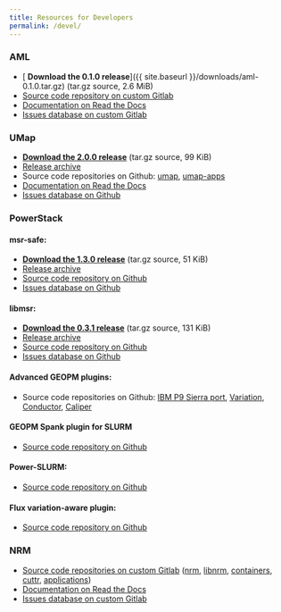 ```yaml
---
title: Resources for Developers
permalink: /devel/
---
```


### AML

* [<i class="fas fa-download"></i> **Download the 0.1.0 release**]({{ site.baseurl }}/downloads/aml-0.1.0.tar.gz) (tar.gz source, 2.6&nbsp;MiB)
* [<i class="fas fa-code-branch"></i> Source code repository on custom Gitlab](https://xgitlab.cels.anl.gov/argo/aml)
* [<i class="fas fa-book"></i> Documentation on Read the Docs](https://argo-aml.readthedocs.io/en/latest/)
* [<i class="fas fa-bug"></i> Issues database on custom Gitlab](https://xgitlab.cels.anl.gov/argo/aml/issues)

### UMap

* [<i class="fas fa-download"></i> **Download the 2.0.0 release**](https://github.com/LLNL/umap/archive/v2.0.0.tar.gz) (tar.gz source, 99&nbsp;KiB)
* [<i class="fas fa-download"></i> Release archive](https://github.com/LLNL/umap/releases)
* <i class="fas fa-code-branch"></i> Source code repositories on Github:
[umap](https://github.com/LLNL/umap),
[umap-apps](https://github.com/LLNL/umap-apps)
* [<i class="fas fa-book"></i> Documentation on Read the Docs](https://llnl-umap.readthedocs.io/en/develop/)
* [<i class="fas fa-bug"></i> Issues database on Github](https://github.com/LLNL/umap/issues)

### PowerStack

#### msr-safe:

* [<i class="fas fa-download"></i> **Download the 1.3.0 release**](https://github.com/LLNL/msr-safe/archive/v1.3.0.tar.gz) (tar.gz source, 51&nbsp;KiB)
* [<i class="fas fa-download"></i> Release archive](https://github.com/LLNL/msr-safe/releases)
* [<i class="fas fa-code-branch"></i> Source code repository on Github](https://github.com/LLNL/msr-safe)
* [<i class="fas fa-bug"></i> Issues database on Github](https://github.com/LLNL/msr-safe/issues)

#### libmsr:

* [<i class="fas fa-download"></i> **Download the 0.3.1 release**](https://github.com/LLNL/libmsr/archive/v0.3.1.tar.gz) (tar.gz source, 131&nbsp;KiB)
* [<i class="fas fa-download"></i> Release archive](https://github.com/LLNL/libmsr/releases)
* [<i class="fas fa-code-branch"></i> Source code repository on Github](https://github.com/LLNL/libmsr)
* [<i class="fas fa-bug"></i> Issues database on Github](https://github.com/LLNL/libmsr/issues)

#### Advanced GEOPM plugins:

* <i class="fas fa-code-branch"></i> Source code repositories on Github:
[IBM P9 Sierra port](https://github.com/amarathe84/geopm/tree/ibm-port),
[Variation](https://github.com/amarathe84/geopm/tree/dev/ecp),
[Conductor](https://github.com/amarathe84/geopm),
[Caliper](https://github.com/amarathe84/Caliper)

#### GEOPM Spank plugin for SLURM

* [<i class="fas fa-code-branch"></i> Source code repository on Github](https://github.com/geopm/geopm-slurm)

#### Power-SLURM:

* [<i class="fas fa-code-branch"></i> Source code repository on Github](https://github.com/tpatki/power-slurm)

#### Flux variation-aware plugin:
* [<i class="fas fa-code-branch"></i> Source code repository on Github](https://github.com/tpatki/resource-query)

### NRM

* [<i class="fas fa-code-branch"></i> Source code repositories on custom
Gitlab](https://xgitlab.cels.anl.gov/argo)
([nrm](https://xgitlab.cels.anl.gov/argo/nrm),
[libnrm](https://xgitlab.cels.anl.gov/argo/libnrm),
[containers](https://xgitlab.cels.anl.gov/argo/containers),
[cuttr](https://xgitlab.cels.anl.gov/argo/cuttr),
[applications](https://xgitlab.cels.anl.gov/argo/applications))
* [<i class="fas fa-book"></i> Documentation on Read the Docs](https://nrm.readthedocs.io/en/latest/)
* [<i class="fas fa-bug"></i> Issues database on custom Gitlab](https://xgitlab.cels.anl.gov/argo/nrm/issues)
